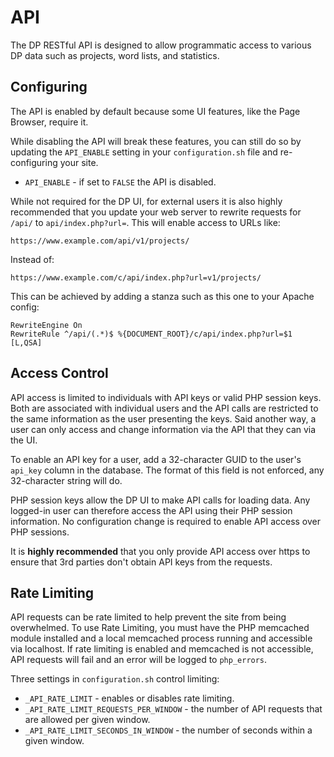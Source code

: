 # API

The DP RESTful API is designed to allow programmatic access to various DP data
such as projects, word lists, and statistics.

## Configuring

The API is enabled by default because some UI features, like the Page Browser,
require it.

While disabling the API will break these features, you can still do so by
updating the `API_ENABLE` setting in your `configuration.sh` file and
re-configuring your site.

* `API_ENABLE` - if set to `FALSE` the API is disabled.

While not required for the DP UI, for external users it is also highly
recommended that you update your web server to rewrite requests for `/api/`
to `api/index.php?url=`. This will enable access to URLs like:
```
https://www.example.com/api/v1/projects/
```

Instead of:
```
https://www.example.com/c/api/index.php?url=v1/projects/
```

This can be achieved by adding a stanza such as this one to your Apache
config:
```
RewriteEngine On
RewriteRule ^/api/(.*)$ %{DOCUMENT_ROOT}/c/api/index.php?url=$1 [L,QSA]
```

## Access Control

API access is limited to individuals with API keys or valid PHP session keys.
Both are associated with individual users and the API calls are restricted to
the same information as the user presenting the keys. Said another way, a user
can only access and change information via the API that they can via the UI.

To enable an API key for a user, add a 32-character GUID to the user's
`api_key` column in the database. The format of this field is not enforced, any
32-character string will do.

PHP session keys allow the DP UI to make API calls for loading data. Any
logged-in user can therefore access the API using their PHP session information.
No configuration change is required to enable API access over PHP sessions.

It is **highly recommended** that you only provide API access over https to
ensure that 3rd parties don't obtain API keys from the requests.

## Rate Limiting

API requests can be rate limited to help prevent the site from being
overwhelmed. To use Rate Limiting, you must have the PHP memcached module
installed and a local memcached process running and accessible via localhost.
If rate limiting is enabled and memcached is not accessible, API requests will
fail and an error will be logged to `php_errors`.

Three settings in `configuration.sh` control limiting:

* `_API_RATE_LIMIT` - enables or disables rate limiting.
* `_API_RATE_LIMIT_REQUESTS_PER_WINDOW` - the number of API requests that are
  allowed per given window.
* `_API_RATE_LIMIT_SECONDS_IN_WINDOW` - the number of seconds within a given
  window.
